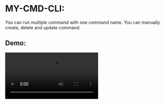 # MY-CMD-CLI:
You can run multiple command with one command name. You can manually create, delete and update command.
## Demo:
<video src="https://github.com/sunanda35/my-cmd-cli/blob/master/assets/my-demo.mp4?raw=true" autostart>

![caption](https://github.com/sunanda35/my-cmd-cli/blob/master/assets/my-demo.mp4?raw=true)

## Install my-cmd-cli:
```
npm i -g my-cmd-cli
```
### To know all cammand, run:
```
my -h
```
## Usable Commads: 
- **`my add`**   ==>  to add new nameing commands
- **`my delete`**  ==> to delete nameing commands
- **`my update`**  ==> to update nameing commands
- **`my < command name >`**  ==> to run your saved nameing commands
- **`my all`**  ==> to show all saved naming commands
- **`my -h`**  ==> to get help
- **`my -v`** ==> to see version of this package


### ***`It made on linux, It may not run perfectly on windows. But a big welcome to you to make it possible for windows also!`***
- You can give a pull request!